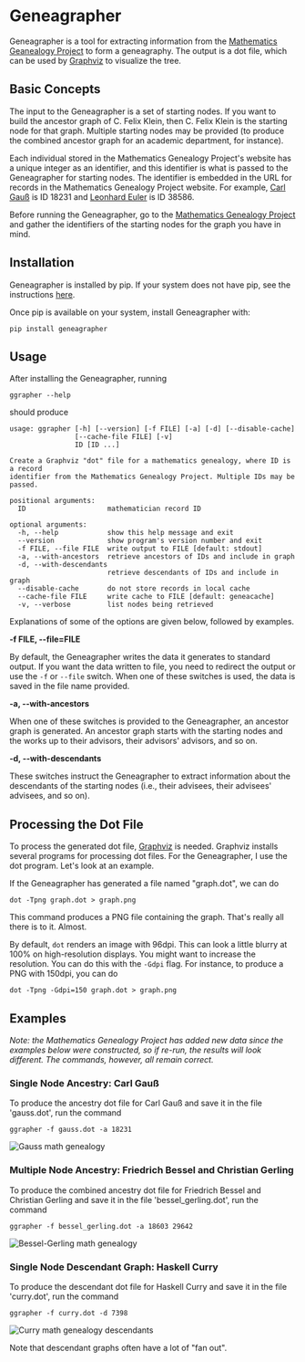 # Geneagrapher
Geneagrapher is a tool for extracting information from the
[Mathematics Geanealogy
Project](https://www.genealogy.math.ndsu.nodak.edu/) to form a
geneagraphy. The output is a dot file, which can be used by
[Graphviz](https://graphviz.org/) to visualize the tree.

## Basic Concepts
The input to the Geneagrapher is a set of starting nodes. If you want
to build the ancestor graph of C. Felix Klein, then C. Felix Klein is
the starting node for that graph. Multiple starting nodes may be
provided (to produce the combined ancestor graph for an academic
department, for instance).

Each individual stored in the Mathematics Genealogy Project's website
has a unique integer as an identifier, and this identifier is what is
passed to the Geneagrapher for starting nodes. The identifier is
embedded in the URL for records in the Mathematics Genealogy Project
website. For example, [Carl
Gauß](https://genealogy.math.ndsu.nodak.edu/id.php?id=18231) is ID
18231 and [Leonhard
Euler](https://genealogy.math.ndsu.nodak.edu/id.php?id=38586) is ID
38586.

Before running the Geneagrapher, go to the [Mathematics Genealogy
Project](https://genealogy.math.ndsu.nodak.edu/) and gather the
identifiers of the starting nodes for the graph you have in mind.

## Installation
Geneagrapher is installed by pip. If your system does not have pip,
see the instructions
[here](https://pip.pypa.io/en/stable/installing/).

Once pip is available on your system, install Geneagrapher with:
```
pip install geneagrapher
```

## Usage
After installing the Geneagrapher, running

```
ggrapher --help
```

should produce

```
usage: ggrapher [-h] [--version] [-f FILE] [-a] [-d] [--disable-cache]
                [--cache-file FILE] [-v]
                ID [ID ...]

Create a Graphviz "dot" file for a mathematics genealogy, where ID is a record
identifier from the Mathematics Genealogy Project. Multiple IDs may be passed.

positional arguments:
  ID                    mathematician record ID

optional arguments:
  -h, --help            show this help message and exit
  --version             show program's version number and exit
  -f FILE, --file FILE  write output to FILE [default: stdout]
  -a, --with-ancestors  retrieve ancestors of IDs and include in graph
  -d, --with-descendants
                        retrieve descendants of IDs and include in graph
  --disable-cache       do not store records in local cache
  --cache-file FILE     write cache to FILE [default: geneacache]
  -v, --verbose         list nodes being retrieved
```

Explanations of some of the options are given below, followed by
examples.

**-f FILE, --file=FILE**

By default, the Geneagrapher writes the data it generates to standard
output. If you want the data written to file, you need to redirect the
output or use the `-f` or `--file` switch. When one of these switches
is used, the data is saved in the file name provided.

**-a, --with-ancestors**

When one of these switches is provided to the Geneagrapher, an
ancestor graph is generated. An ancestor graph starts with the
starting nodes and the works up to their advisors, their advisors'
advisors, and so on.

**-d, --with-descendants**

These switches instruct the Geneagrapher to extract information about
the descendants of the starting nodes (i.e., their advisees, their
advisees' advisees, and so on).

## Processing the Dot File
To process the generated dot file,
[Graphviz](https://www.graphviz.org/) is needed. Graphviz installs
several programs for processing dot files. For the Geneagrapher, I use
the dot program. Let's look at an example.

If the Geneagrapher has generated a file named "graph.dot", we can do

```
dot -Tpng graph.dot > graph.png
```

This command produces a PNG file containing the graph. That's really
all there is to it. Almost.

By default, `dot` renders an image with 96dpi. This can look a little
blurry at 100% on high-resolution displays. You might want to increase
the resolution. You can do this with the `-Gdpi` flag. For instance,
to produce a PNG with 150dpi, you can do

```
dot -Tpng -Gdpi=150 graph.dot > graph.png
```

## Examples
_Note: the Mathematics Genealogy Project has added new data since the
examples below were constructed, so if re-run, the results will look
different. The commands, however, all remain correct._

### Single Node Ancestry: Carl Gau&szlig;
To produce the ancestry dot file for Carl Gauß and save it in the file
'gauss.dot', run the command

```
ggrapher -f gauss.dot -a 18231
```

![Gauss math genealogy](images/gauss-geneagraph.png)

### Multiple Node Ancestry: Friedrich Bessel and Christian Gerling
To produce the combined ancestry dot file for Friedrich Bessel and
Christian Gerling and save it in the file 'bessel_gerling.dot', run
the command

```
ggrapher -f bessel_gerling.dot -a 18603 29642
```

![Bessel-Gerling math genealogy](images/bessel-gerling-geneagraph.png)

### Single Node Descendant Graph: Haskell Curry
To produce the descendant dot file for Haskell Curry and save it in
the file 'curry.dot', run the command

```
ggrapher -f curry.dot -d 7398
```

![Curry math genealogy descendants](images/curry-geneagraph.png)

Note that descendant graphs often have a lot of "fan out".
